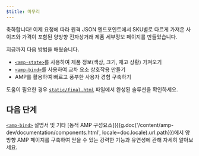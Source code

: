 ```yaml
---
$title: 마무리
---
```


축하합니다! 이제 요청에 따라 원격 JSON 엔드포인트에서 SKU별로 다르게 가져온 사이즈와 가격이 포함된 양방향 전자상거래 제품 세부정보 페이지를 만들었습니다.

지금까지 다음 방법을 배웠습니다.

- [`<amp-state>`](/ko/docs/reference/components/amp-bind.html#state)를 사용하여 제품 정보(색상, 크기, 재고 상황) 가져오기
- [`<amp-bind>`](/ko/docs/reference/components/amp-bind.html)를 사용하여 교차 요소 상호작용 만들기
- AMP를 활용하여 빠르고 풍부한 사용자 경험 구축하기

도움이 필요한 경우 [`static/final.html`](https://github.com/googlecodelabs/advanced-interactivity-in-amp/blob/master/static/final.html) 파일에서 완성된 솔루션을 확인하세요.

## 다음 단계

[`<amp-bind>`](/ko/docs/reference/components/amp-bind.html) 설명서 및 기타 [동적 AMP 구성요소]({{g.doc('/content/amp-dev/documentation/components.html', locale=doc.locale).url.path}})에서 양방향 AMP 페이지를 구축하여 얻을 수 있는 강력한 기능과 유연성에 관해 자세히 알아보세요.
